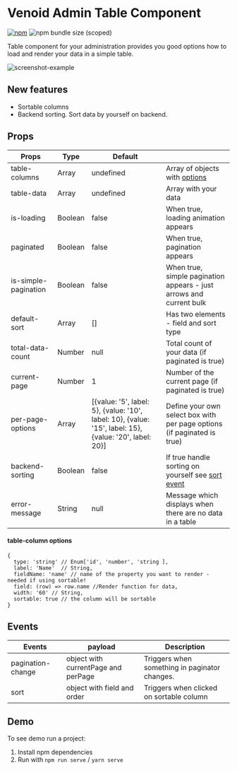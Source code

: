 # Venoid Admin Table Component

[![npm](https://img.shields.io/npm/v/@venoid/admin-table?color=green)](https://www.npmjs.com/package/@venoid/admin-table)
![npm bundle size (scoped)](https://img.shields.io/bundlephobia/min/@venoid/admin-table)

Table component for your administration provides you good options how to load and render your data in a simple table.

![screenshot-example](https://raw.githubusercontent.com/venoid/admin-table/master/images/example.png)

## New features
- Sortable columns
- Backend sorting. Sort data by yourself on backend.

## Props
| Props         | Type    | Default   |                                      |
|---------------|---------|-----------|--------------------------------------|
| table-columns | Array   | undefined | Array of objects with [options](#table-column-options)        |
| table-data    | Array   | undefined | Array with your data                 |
| is-loading    | Boolean | false     | When true, loading animation appears |
| paginated     | Boolean | false     | When true, pagination appears        |
| is-simple-pagination     | Boolean | false     | When true, simple pagination appears - just arrows and current bulk        |
| default-sort | Array | [] | Has two elements - field and sort type        |
| total-data-count | Number | null     | Total count of your data (if paginated is true) |
| current-page   | Number  | 1         | Number of the current page (if paginated is true) |
| per-page-options   | Array  | [{value: '5', label: 5}, {value: '10', label: 10}, {value: '15', label: 15}, {value: '20', label: 20}]         | Define your own select box with per page options (if paginated is true) |
| backend-sorting | Boolean | false | If true handle sorting on yourself see [sort event](##events) |
| error-message | String | null | Message which displays when there are no data in a table |

#### table-column options
```
{
  type: 'string' // Enum['id', 'number', 'string ],
  label: 'Name'  // String,
  fieldName: 'name' // name of the property you want to render - needed if using sortable!
  field: (row) => row.name //Render function for data,
  width: '60' // String,
  sortable: true // the column will be sortable
}
```

## Events
| Events        | payload    | Description   |
|---------------|---------|-----------|
| pagination-change   | object with currentPage and perPage | Triggers when something in paginator changes. |
| sort                | object with field and order | Triggers when clicked on sortable column |

## Demo
To see demo run a project:

1. Install npm dependencies
2. Run with `npm run serve` / `yarn serve`
